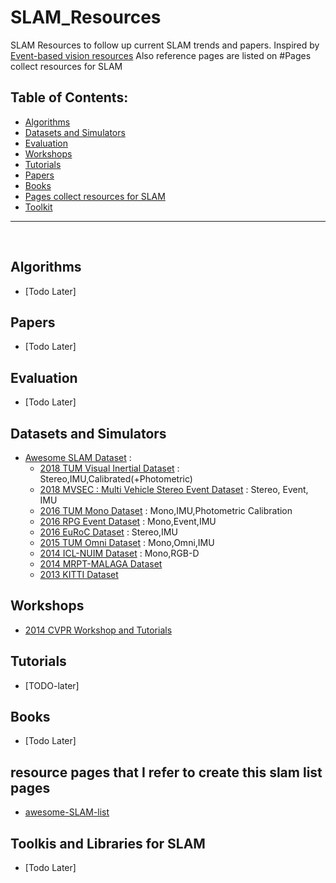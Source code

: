 # SLAM_Resources
SLAM Resources to follow up current SLAM trends and papers.
Inspired by [Event-based vision resources](https://github.com/uzh-rpg/event-based_vision_resources)
Also reference pages are listed on #Pages collect resources for SLAM

## Table of Contents:
- [Algorithms](#algorithms)
- [Datasets and Simulators](#datasets)
- [Evaluation](#evaluation)
- [Workshops](#workshops)
- [Tutorials](#tutorials)
- [Papers](#papers)
- [Books](#books)
- [Pages collect resources for SLAM](#slamlist)
- [Toolkit](#toolkit)
___
<br>

<a name="algorithms"></a>
## Algorithms
- [Todo Later]

<a name="papers"></a>
## Papers 
- [Todo Later]
    
<a name="evaluation"></a>
## Evaluation
- [Todo Later]

<a name="datasets"></a>
## Datasets and Simulators 
- [Awesome SLAM Dataset](https://sites.google.com/view/awesome-slam-datasets/) : 
    - [2018 TUM Visual Inertial Dataset](https://vision.in.tum.de/data/datasets/visual-inertial-dataset) : Stereo,IMU,Calibrated(+Photometric)
    - [2018 MVSEC : Multi Vehicle Stereo Event Dataset](https://daniilidis-group.github.io/mvsec/) : Stereo, Event, IMU
    - [2016 TUM Mono Dataset](https://vision.in.tum.de/data/datasets/mono-dataset) : Mono,IMU,Photometric Calibration
    - [2016 RPG Event Dataset](http://rpg.ifi.uzh.ch/davis_data.html) : Mono,Event,IMU
    - [2016 EuRoC Dataset](http://projects.asl.ethz.ch/datasets/doku.php?id=kmavvisualinertialdatasets) : Stereo,IMU
    - [2015 TUM Omni Dataset](https://vision.in.tum.de/data/datasets/omni-lsdslam) : Mono,Omni,IMU
    - [2014 ICL-NUIM Dataset](https://www.doc.ic.ac.uk/~ahanda/VaFRIC/iclnuim.html) : Mono,RGB-D
    - [2014 MRPT-MALAGA Dataset](https://www.mrpt.org/robotics_datasets) 
    - [2013 KITTI Dataset](http://www.cvlibs.net/datasets/kitti/index.php)
    
<a name="workshops"></a>
## Workshops 
- [2014 CVPR Workshop and Tutorials](http://frc.ri.cmu.edu/~kaess/vslam_cvpr14/)

<a name="tutorials"></a>
## Tutorials
- [TODO-later]

<a name="books"></a>
## Books
- [Todo Later]

<a name="slamlist"></a>
## resource pages that I refer to create this slam list pages 
- [awesome-SLAM-list](https://github.com/OpenSLAM/awesome-SLAM-list)


<a name="toolkit"></a>
## Toolkis and Libraries for SLAM
- [Todo Later]
